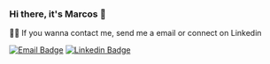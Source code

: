 ### Hi there, it's Marcos 👋

:man_technologist: If you wanna contact me, send me a email or connect on Linkedin

[![Email Badge](https://img.shields.io/badge/-mail-0078d4?style=for-the-badge&logoColor=white&link=mailto:mtomasferreira@hotmail.com)](mailto:mtomasferreira@hotmail.com)       [![Linkedin Badge](https://img.shields.io/badge/-Marcos-blue?style=for-the-badge&logo=Linkedin&logoColor=white&link=https://www.linkedin.com/in/tgmarinho/)](https://www.linkedin.com/in/marcos-tomas/) 
